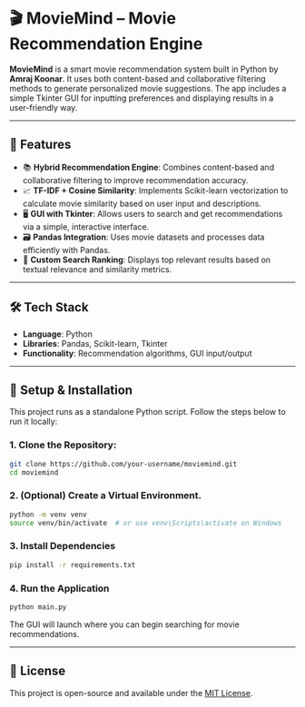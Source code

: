 # 🎬 MovieMind – Movie Recommendation Engine

**MovieMind** is a smart movie recommendation system built in Python by **Amraj Koonar**. It uses both content-based and collaborative filtering methods to generate personalized movie suggestions. The app includes a simple Tkinter GUI for inputting preferences and displaying results in a user-friendly way.

---
## 🎯 Features

- 📚 **Hybrid Recommendation Engine**: Combines content-based and collaborative filtering to improve recommendation accuracy.
- 📈 **TF-IDF + Cosine Similarity**: Implements Scikit-learn vectorization to calculate movie similarity based on user input and descriptions.
- 🖥️ **GUI with Tkinter**: Allows users to search and get recommendations via a simple, interactive interface.
- 🗃️ **Pandas Integration**: Uses movie datasets and processes data efficiently with Pandas.
- 🧠 **Custom Search Ranking**: Displays top relevant results based on textual relevance and similarity metrics.

---

## 🛠️ Tech Stack

- **Language**: Python
- **Libraries**: Pandas, Scikit-learn, Tkinter
- **Functionality**: Recommendation algorithms, GUI input/output

---

## 🧪 Setup & Installation

This project runs as a standalone Python script. Follow the steps below to run it locally:

### 1. Clone the Repository:
```bash
git clone https://github.com/your-username/moviemind.git
cd moviemind
```

### 2. (Optional) Create a Virtual Environment.
```bash
python -m venv venv
source venv/bin/activate  # or use venv\Scripts\activate on Windows
```

### 3. Install Dependencies
```bash
pip install -r requirements.txt
```

### 4. Run the Application
```bash
python main.py
```

The GUI will launch where you can begin searching for movie recommendations.

---

## 📄 License

This project is open-source and available under the [MIT License](LICENSE).

